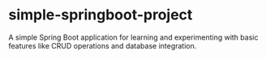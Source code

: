 # simple-springboot-project
A simple Spring Boot application for learning and experimenting with basic features like CRUD operations and database integration.
